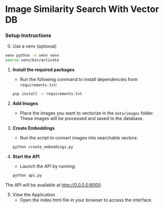 # Image Similarity Search With Vector DB

### Setup Instructions

0. Use a venv (optional)
```bash
venv python -m venv venv
source venv/bin/activate
```

1. **Install the required packages**  
   - Run the following command to install dependencies from `requirements.txt`:
   ```bash
   pip install -r requirements.txt
   
2. **Add Images**  
   - Place the images you want to vectorize in the `data/images` folder. These images will be processed and saved to the database.

3. **Create Embeddings**  
   - Run the script to convert images into searchable vectors:

    ```bash
   python create_embeddings.py
    ```

4. **Start the API**
   - Launch the API by running:
    ```bash
    python api.py
    ```
The API will be available at http://0.0.0.0:8000.

5. View the Application
   - Open the index.html file in your browser to access the interface.